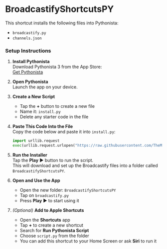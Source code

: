 # BroadcastifyShortcutsPY

This shortcut installs the following files into Pythonista:

- `broadcastify.py`
- `channels.json`

### Setup Instructions

1. **Install Pythonista**  
   Download Pythonista 3 from the App Store:  
   [Get Pythonista](https://apps.apple.com/us/app/pythonista-3/id1085978097)

2. **Open Pythonista**  
   Launch the app on your device.

3. **Create a New Script**  
   - Tap the **+** button to create a new file  
   - Name it: `install.py`  
   - Delete any starter code in the file

4. **Paste This Code Into the File**  
   Copy the code below and paste it into `install.py`:

   ```python
   import urllib.request
   exec(urllib.request.urlopen("https://raw.githubusercontent.com/TheMrNaab/BroadcastifyShortcutsPY/main/install.py").read())
   ```

5. **Run the Installer**  
   Tap the **Play** ▶️ button to run the script.  
   This will download and set up the Broadcastify files into a folder called `BroadcastifyShortcutsPY`.

6. **Open and Use the App**  
   - Open the new folder: `BroadcastifyShortcutsPY`  
   - Tap on `broadcastify.py`  
   - Press **Play** ▶️ to start using it

7. *(Optional)* **Add to Apple Shortcuts**  
   - Open the **Shortcuts** app  
   - Tap **+** to create a new shortcut  
   - Search for **Run Pythonista Script**  
   - Choose `script.py` from the folder  
   - You can add this shortcut to your Home Screen or ask **Siri** to run it
